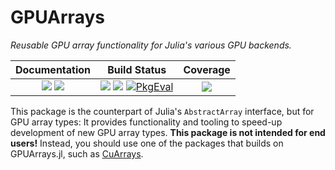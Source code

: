 # GPUArrays

*Reusable GPU array functionality for Julia's various GPU backends.*

| **Documentation**                                                         | **Build Status**                                                                                   | **Coverage**                    |
|:-------------------------------------------------------------------------:|:--------------------------------------------------------------------------------------------------:|:-------------------------------:|
| [![][docs-stable-img]][docs-stable-url] [![][docs-dev-img]][docs-dev-url] | [![][gitlab-img]][gitlab-url] [![][travis-img]][travis-url] [![PkgEval][pkgeval-img]][pkgeval-url] | [![][codecov-img]][codecov-url] |

[docs-stable-img]: https://img.shields.io/badge/docs-stable-blue.svg
[docs-stable-url]: http://JuliaGPU.github.io/GPUArrays.jl/stable/

[docs-dev-img]: https://img.shields.io/badge/docs-dev-blue.svg
[docs-dev-url]: http://JuliaGPU.github.io/GPUArrays.jl/dev/

[gitlab-img]: https://gitlab.com/JuliaGPU/CuArrays.jl/badges/master/pipeline.svg
[gitlab-url]: https://gitlab.com/JuliaGPU/CuArrays.jl/commits/master

[travis-img]: https://api.travis-ci.org/JuliaGPU/GPUArrays.jl.svg?branch=master
[travis-url]: https://travis-ci.org/JuliaGPU/GPUArrays.jl

[pkgeval-img]: https://juliaci.github.io/NanosoldierReports/pkgeval_badges/G/GPUArrays.svg
[pkgeval-url]: https://juliaci.github.io/NanosoldierReports/pkgeval_badges/G/GPUArrays.html

[codecov-img]: https://codecov.io/gh/JuliaGPU/GPUArrays.jl/branch/master/graph/badge.svg
[codecov-url]: https://codecov.io/gh/JuliaGPU/GPUArrays.jl

This package is the counterpart of Julia's `AbstractArray` interface, but for GPU array
types: It provides functionality and tooling to speed-up development of new GPU array types.
**This package is not intended for end users!** Instead, you should use one of the packages
that builds on GPUArrays.jl, such as [CuArrays](https://github.com/JuliaGPU/CuArrays.jl).
